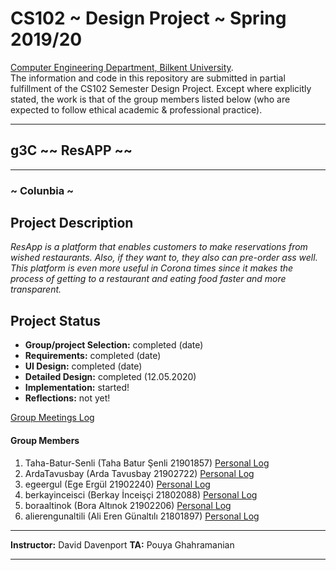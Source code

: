# CS102 ~ Design Project ~ Spring 2019/20
[Computer Engineering Department, Bilkent University](http://w3.cs.bilkent.edu.tr/en/).  
The information and code in this repository are submitted in partial fulfillment of the CS102 Semester Design Project. Except where explicitly stated, the work is that of the group members listed below (who are expected to follow ethical academic & professional practice).
****
## g3C ~~ ResAPP ~~
****
### ~ Colunbia ~

## Project Description
_ResApp is a platform that enables customers to make reservations from wished restaurants. Also, if they want to, they also can pre-order ass well. This platform is even more useful in Corona times since it makes the process of getting to a restaurant and eating food faster and more transparent._
   
## Project Status
+ **Group/project Selection:** completed (date)
+ **Requirements:** completed (date)
+ **UI Design:** completed (date)
+ **Detailed Design:** completed (12.05.2020)
+ **Implementation:** started!
+ **Reflections:** not yet!

[Group Meetings Log](group/meetingslog.md)

#### Group Members
 1) Taha-Batur-Senli (Taha Batur Şenli 21901857) [Personal Log](group/Taha_log.md)
 2) ArdaTavusbay (Arda Tavusbay 21902722) [Personal Log](group/Arda_log.md)
 3) egeergul (Ege Ergül 21902240) [Personal Log](group/Ege_log.md)
 4) berkayinceisci (Berkay İnceişçi 21802088) [Personal Log](group/Berkay_log.md)
 5) boraaltinok (Bora Altınok 21902206) [Personal Log](group/Bora_log.md)
 6) alierengunaltili (Ali Eren Günaltılı 21801897) [Personal Log](group/Ali_Eren_log.md)

****
**Instructor:** David Davenport   **TA:**  Pouya Ghahramanian
****
